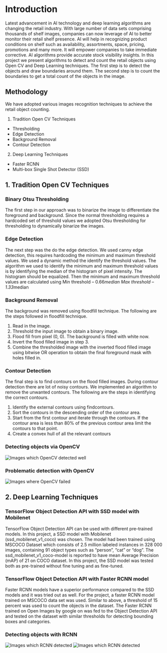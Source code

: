 # Introduction
Latest advancement in AI technology and deep learning algorithms are changing the retail industry. With large number of
data sets comprising thousands of shelf images, companies can now leverage of AI to better monitor their retail shelf
presence. AI will help in recognizing product conditions on shelf such as availability, assortments, space, pricing,
promotions and many more. It will empower companies to take immediate corrective. AI algorithms provide accurate stock
visibility insights. In this project we present algorithms to detect and count the retail objects using Open CV and Deep
Learning techniques. The first step is to detect the objects and draw boundaries around them. The second step is to count
the boundaries to get a total count of the objects in the image.

## Methodology

We have adopted various images recognition techniques to achieve the retail object counting.
1. Tradition Open CV Techniques
  - Thresholding
  - Edge Detection
  - Background Removal
  - Contour Detection
2. Deep Learning Techniques
  - Faster RCNN
  - Multi-box Single Shot Detector (SSD)
  
  
## 1. Tradition Open CV Techniques
### Binary Otsu Thresholding

The first step in our approach was to binarize the image to differentiate the foreground and background. Since the normal
thresholding requires a hardcoded set of threshold values we adopted Otsu thresholding for thresholding to dynamically
binarize the images. 

### Edge Detection

The next step was the do the edge detection. We used canny edge detection, this requires hardcoding the minimum and
maximum threshold values. We used a dynamic method the identify the threshold values. The algorithm we used to identify
the minimum and maximum threshold values is by identifying the median of the histogram of pixel intensity. The histogram
should be equalized. Then the minimum and maximum threshold values are calculated using
Min threshold – 0.66*median
Max threshold – 1.33*median
 
### Background Removal

The background was removed using floodfill technique. The following are the steps followed in floodfill technique.
1. Read in the image.
2. Threshold the input image to obtain a binary image.
3. Flood fill from pixel (0, 0). The background is filled with white now.
4. Invert the flood filled image in step 3.
5. Combine the thresholded image with the inverted flood filled image using bitwise OR operation to obtain the final
foreground mask with holes filled in.

### Contour Detection

The final step is to find contours on the flood filled images. During contour detection there are lot of noisy contours. We
implemented an algorithm to remove the unwanted contours. The following are the steps in identifying the correct contours.
1. Identify the external contours using findcontours.
2. Sort the contours in the descending order of the contour area.
3. Start from the first contour and iterate through the contours. If the contour area is less than 80% of the previous
contour area limit the contours to that point.
4. Create a convex hull of all the relevant contours

### Detecting objects via OpenCV
![Images which OpenCV detected well](https://raw.githubusercontent.com/siddhantmaharana/counting-objects/master/opencv.jpg)


### Problematic detection with OpenCV
![Images where OpenCV failed](https://raw.githubusercontent.com/siddhantmaharana/counting-objects/master/opencv_problems.jpg)


## 2. Deep Learning Techniques

### TensorFlow Object Detection API with SSD model with Mobilenet

TensorFlow Object Detection API can be used with different pre-trained models. In this project, a SSD model with
Mobilenet (ssd_mobilenet_v1_coco) was chosen. The model had been trained using MSCOCO Dataset which consists of
2.5 million labeled instances in 328 000 images, containing 91 object types such as “person”, “cat” or “dog”. The
ssd_mobilenet_v1_coco-model is reported to have mean Average Precision (mAP) of 21 on COCO dataset. In this project,
the SSD model was tested both as pre-trained without fine tuning and as fine-tuned.

### TensorFlow Object Detection API with Faster RCNN model

Faster RCNN models have a superior performance compared to the SSD models and it was tried out as well. For the project,
a faster RCNN model trained on MSCOCO data set was used.
Similar to above, a threshold of 15 percent was used to count the objects in the dataset.
The Faster RCNN trained on Open Images by google on was fed to the Object Detection API and tested on the dataset with
similar thresholds for detecting bounding boxes and categories.

### Detecting objects with RCNN
![Images which RCNN detected](https://raw.githubusercontent.com/siddhantmaharana/counting-objects/master/rcnn.jpg)
![Images which RCNN detected](https://raw.githubusercontent.com/siddhantmaharana/counting-objects/master/rcnn1.jpg)




